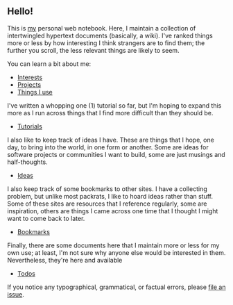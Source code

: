 ## Hello!

This is [my](https://github.com/clmay) personal web notebook. Here, I maintain a
collection of intertwingled hypertext documents (basically, a wiki). I've ranked
things more or less by how interesting I think strangers are to find them; the
further you scroll, the less relevant things are likely to seem.

You can learn a bit about me:

- [Interests](interests.md)
- [Projects](projects.md)
- [Things I use](uses.md)

I've written a whopping one (1) tutorial so far, but I'm hoping to expand this
more as I run across things that I find more difficult than they should be.

- [Tutorials](tutorials.md)

I also like to keep track of ideas I have. These are things that I hope, one
day, to bring into the world, in one form or another. Some are ideas for
software projects or communities I want to build, some are just musings and
half-thoughts.

- [Ideas](ideas.md)

I also keep track of some bookmarks to other sites. I have a collecting problem,
but unlike most packrats, I like to hoard ideas rather than stuff. Some of these
sites are resources that I reference regularly, some are inspiration, others are
things I came across one time that I thought I might want to come back to later.

- [Bookmarks](bookmarks.md)

Finally, there are some documents here that I maintain more or less for my own
use; at least, I'm not sure why anyone else would be interested in them.
Nevertheless, they're here and available

- [Todos](todos.md)

If you notice any typographical, grammatical, or factual errors, please
[file an issue](https://github.com/clmay/wiki/issues/new).
